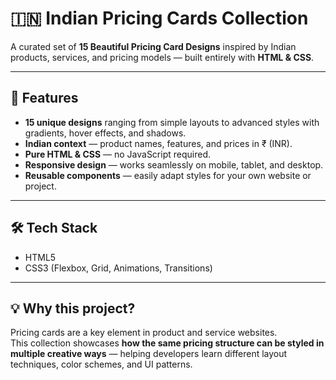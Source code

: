 # 🇮🇳 Indian Pricing Cards Collection

A curated set of **15 Beautiful Pricing Card Designs** inspired by Indian products, services, and pricing models — built entirely with **HTML & CSS**.

---

## 📌 Features
- **15 unique designs** ranging from simple layouts to advanced styles with gradients, hover effects, and shadows.
- **Indian context** — product names, features, and prices in ₹ (INR).
- **Pure HTML & CSS** — no JavaScript required.
- **Responsive design** — works seamlessly on mobile, tablet, and desktop.
- **Reusable components** — easily adapt styles for your own website or project.

---

## 🛠 Tech Stack
- HTML5
- CSS3 (Flexbox, Grid, Animations, Transitions)

---

## 💡 Why this project?
Pricing cards are a key element in product and service websites.  
This collection showcases **how the same pricing structure can be styled in multiple creative ways** — helping developers learn different layout techniques, color schemes, and UI patterns.
